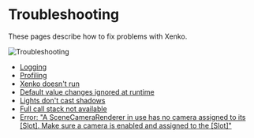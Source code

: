 # Troubleshooting

These pages describe how to fix problems with Xenko.

![Troubleshooting](media/troubleshooting.png)

* [Logging](logging.md)
* [Profiling](profiling.md)
* [Xenko doesn't run](xenko-doesnt-run.md)
* [Default value changes ignored at runtime](default-value-changes-ignored-at-runtime.md)
* [Lights don't cast shadows](lights-dont-cast-shadows.md)
* [Full call stack not available](full-call-stack-not-available.md)
* [Error: "A SceneCameraRenderer in use has no camera assigned to its [Slot]. Make sure a camera is enabled and assigned to the [Slot]"](error-a-scenecamerarenderer-in-use-has-no-camera-set.md)